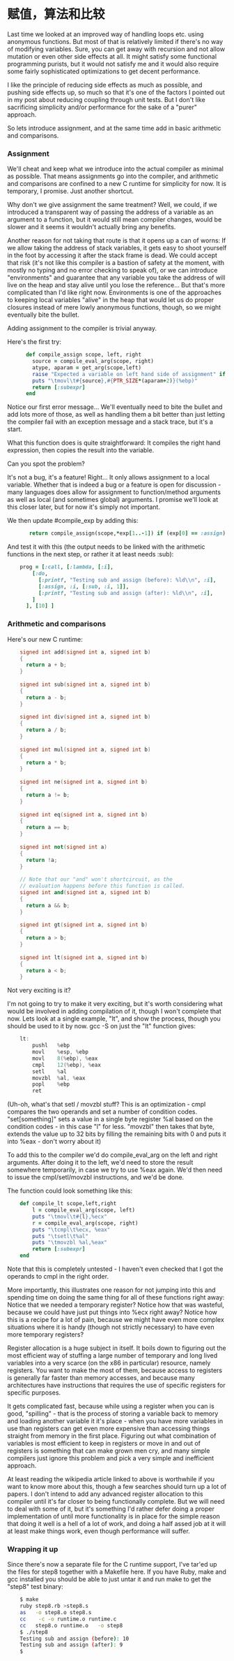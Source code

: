 # 赋值，算法和比较

Last time we looked at an improved way of handling loops etc. using anonymous functions. But most of that is relatively limited if there's no way of modifying variables. Sure, you can get away with recursion and not allow mutation or even other side effects at all. It might satisfy some functional programming purists, but it would not satisfy me and it would also require some fairly sophisticated optimizations to get decent performance.

I like the principle of reducing side effects as much as possible, and pushing side effects up, so much so that it's one of the factors I pointed out in my post about reducing coupling through unit tests. But I don't like sacrificing simplicity and/or performance for the sake of a "purer" approach.

So lets introduce assignment, and at the same time add in basic arithmetic and comparisons.

### Assignment

We'll cheat and keep what we introduce into the actual compiler as minimal as possible. That means assignments go into the compiler, and arithmetic and comparisons are confined to a new C runtime for simplicity for now. It is temporary, I promise. Just another shortcut.

Why don't we give assignment the same treatment? Well, we could, if we introduced a transparent way of passing the address of a variable as an argument to a function, but it would still mean compiler changes, would be slower and it seems it wouldn't actually bring any benefits.

Another reason for not taking that route is that it opens up a can of worns: If we allow taking the address of stack variables, it gets easy to shoot yourself in the foot by accessing it after the stack frame is dead. We could accept that risk (it's not like this compiler is a bastion of safety at the moment, with mostly no typing and no error checking to speak of), or we can introduce "environments" and guarantee that any variable you take the address of will live on the heap and stay alive until you lose the reference... But that's more complicated than I'd like right now. Environments is one of the approaches to keeping local variables "alive" in the heap that would let us do proper closures instead of mere lowly anonymous functions, though, so we might eventually bite the bullet.

Adding assignment to the compiler is trivial anyway.

Here's the first try:
```ruby
      def compile_assign scope, left, right 
        source = compile_eval_arg(scope, right) 
        atype, aparam = get_arg(scope,left) 
        raise "Expected a variable on left hand side of assignment" if atype != :arg 
        puts "\tmovl\t#{source},#{PTR_SIZE*(aparam+2)}(%ebp)" 
        return [:subexpr] 
      end 
```
Notice our first error message... We'll eventually need to bite the bullet and add lots more of those, as well as handling them a bit better than just letting the compiler fail with an exception message and a stack trace, but it's a start.

What this function does is quite straightforward: It compiles the right hand expression, then copies the result into the variable.

Can you spot the problem?

It's not a bug, it's a feature! Right... It only allows assignment to a local variable. Whether that is indeed a bug or a feature is open for discussion - many languages does allow for assignment to function/method arguments as well as local (and sometimes global) arguments. I promise we'll look at this closer later, but for now it's simply not important.

We then update #compile_exp by adding this:
```ruby
       return compile_assign(scope,*exp[1..-1]) if (exp[0] == :assign) 
```
And test it with this (the output needs to be linked with the arithmetic functions in the next step, or rather it at least needs :sub):
```ruby
    prog = [:call, [:lambda, [:i],
        [:do,
          [:printf, "Testing sub and assign (before): %ld\\n", :i],
          [:assign, :i, [:sub, :i, 1]],
          [:printf, "Testing sub and assign (after): %ld\\n", :i],
        ]
      ], [10] ]
```
### Arithmetic and comparisons

Here's our new C runtime:
```cpp
    signed int add(signed int a, signed int b)
    {
      return a + b;
    }
    
    signed int sub(signed int a, signed int b)
    {
      return a - b;
    }
    
    signed int div(signed int a, signed int b)
    {
      return a / b;
    }
    
    signed int mul(signed int a, signed int b)
    {
      return a * b;
    }
    
    signed int ne(signed int a, signed int b)
    {
      return a != b;
    }
    
    signed int eq(signed int a, signed int b)
    {
      return a == b;
    }
    
    signed int not(signed int a)
    {
      return !a;
    }
    
    // Note that our "and" won't shortcircuit, as the
    // evaluation happens before this function is called.
    signed int and(signed int a, signed int b)
    {
      return a && b;
    }
    
    signed int gt(signed int a, signed int b)
    {
      return a > b;
    }
    
    signed int lt(signed int a, signed int b)
    {
      return a < b;
    }
```
Not very exciting is it?

I'm not going to try to make it very exciting, but it's worth considering what would be involved in adding compilation of it, though I won't complete that now. Lets look at a single example, "lt", and show the process, though you should be used to it by now. gcc -S on just the "lt" function gives:
```cpp
    lt:
        pushl   %ebp
        movl    %esp, %ebp
        movl    8(%ebp), %eax
        cmpl    12(%ebp), %eax
        setl    %al
        movzbl  %al, %eax
        popl    %ebp
        ret
```
(Uh-oh, what's that setl / movzbl stuff? This is an optimization - cmpl compares the two operands and set a number of condition codes. "set[something]" sets a value in a single byte register %al based on the condition codes - in this case "l" for less. "movzbl" then takes that byte, extends the value up to 32 bits by filling the remaining bits with 0 and puts it into %eax - don't worry about it)

To add this to the compiler we'd do compile_eval_arg on the left and right arguments. After doing it to the left, we'd need to store the result somewhere temporarily, in case we try to use %eax again. We'd then need to issue the cmpl/setl/movzbl instructions, and we'd be done.

The function could look something like this:
```ruby
    def compile_lt scope,left,right
        l = compile_eval_arg(scope, left)
        puts "\tmovl\t#{l},%ecx"
        r = compile_eval_arg(scope, right)
        puts "\tcmpl\t%ecx, %eax"
        puts "\tsetl\t%al"
        puts "\tmovzbl %al,%eax"
        return [:subexpr] 
    end
```
Note that this is completely untested - I haven't even checked that I got the operands to cmpl in the right order.

More importantly, this illustrates one reason for not jumping into this and spending time on doing the same thing for all of these functions right away: Notice that we needed a temporary register? Notice how that was wasteful, because we could have just put things into %ecx right away? Notice how this is a recipe for a lot of pain, because we might have even more complex situations where it is handy (though not strictly necessary) to have even more temporary registers?

Register allocation is a huge subject in itself. It boils down to figuring out the most efficient way of stuffing a large number of temporary and long lived variables into a very scarce (on the x86 in particular) resource, namely registers. You want to make the most of them, because access to registers is generally far faster than memory accesses, and because many architectures have instructions that requires the use of specific registers for specific purposes.

It gets complicated fast, because while using a register when you can is good, "spilling" - that is the process of storing a variable back to memory and loading another variable it it's place - when you have more variables in use than registers can get even more expensive than accessing things straight from memory in the first place. Figuring out what combination of variables is most efficient to keep in registers or move in and out of registers is something that can make grown men cry, and many simple compilers just ignore this problem and pick a very simple and inefficient approach.

At least reading the wikipedia article linked to above is worthwhile if you want to know more about this, though a few searches should turn up a lot of papers. I don't intend to add any advanced register allocation to this compiler until it's far closer to being functionally complete. But we will need to deal with some of it, but it's something I'd rather defer doing a proper implementation of until more functionality is in place for the simple reason that doing it well is a hell of a lot of work, and doing a half assed job at it will at least make things work, even though performance will suffer.

### Wrapping it up

Since there's now a separate file for the C runtime support, I've tar'ed up the files for step8 together with a Makefile here. If you have Ruby, make and gcc installed you should be able to just untar it and run make to get the "step8" test binary:
```sh
    $ make
    ruby step8.rb >step8.s
    as   -o step8.o step8.s
    cc    -c -o runtime.o runtime.c
    cc   step8.o runtime.o   -o step8
    $ ./step8 
    Testing sub and assign (before): 10
    Testing sub and assign (after): 9
    $ 
```